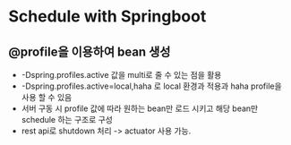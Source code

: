 # Schedule with Springboot

## @profile을 이용하여 bean 생성
- -Dspring.profiles.active 값을 multi로 줄 수 있는 점을 활용
- -Dspring.profiles.active=local,haha 로 local 환경과 적용과 haha profile을 사용 할 수 있음
- 서버 구동 시 profile 값에 따라 원하는 bean만 로드 시키고 해당 bean만 schedule 하는 구조로 구성
- rest api로 shutdown 처리 -> actuator 사용 가능.